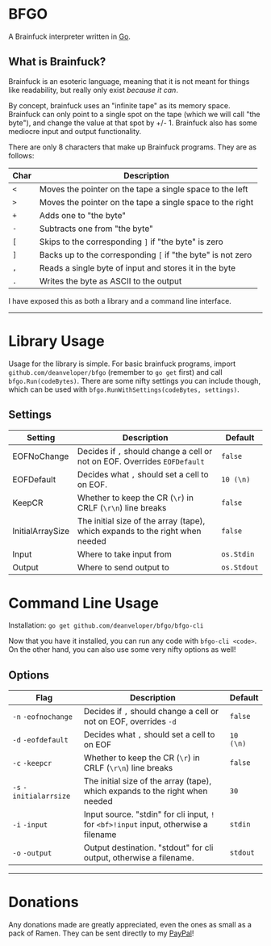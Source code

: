# BFGO
A Brainfuck interpreter written in [Go].

## What is Brainfuck?
Brainfuck is an esoteric language, meaning that it is not meant for things like readability, but
really only exist *because it can*.

By concept, brainfuck uses an "infinite tape" as its memory space. Brainfuck can only point to
a single spot on the tape (which we will call "the byte"), and change the value at that spot by +/- 1. Brainfuck also has some
mediocre input and output functionality.

There are only 8 characters that make up Brainfuck programs. They are as follows:

| Char | Description |
| ---- | ---- |
| `<` | Moves the pointer on the tape a single space to the left |
| `>` | Moves the pointer on the tape a single space to the right |
| `+` | Adds one to "the byte" |
| `-` | Subtracts one from "the byte" |
| `[` | Skips to the corresponding `]` if "the byte" is zero |
| `]` | Backs up to the corresponding `[` if "the byte" is not zero |
| `,` | Reads a single byte of input and stores it in the byte |
| `.` | Writes the byte as ASCII to the output |

I have exposed this as both a library and a command line interface.

----
# Library Usage
Usage for the library is simple. For basic brainfuck programs, import
`github.com/deanveloper/bfgo` (remember to `go get` first) and call `bfgo.Run(codeBytes)`.
There are some nifty settings you can include though, which can be used
with `bfgo.RunWithSettings(codeBytes, settings)`.

## Settings
| Setting | Description | Default |
| ------- | ----------- | ------- |
| EOFNoChange | Decides if `,` should change a cell or not on EOF. Overrides `EOFDefault` | `false` |
| EOFDefault | Decides what `,` should set a cell to on EOF. | `10 (\n)` |
| KeepCR | Whether to keep the CR (`\r`) in CRLF (`\r\n`) line breaks | `false` |
| InitialArraySize | The initial size of the array (tape), which expands to the right when needed | `false` |
| Input | Where to take input from | `os.Stdin` |
| Output | Where to send output to | `os.Stdout` |

# Command Line Usage
Installation: `go get github.com/deanveloper/bfgo/bfgo-cli`

Now that you have it installed, you can run any code with `bfgo-cli <code>`.
On the other hand, you can also use some very nifty options as well!

## Options
| Flag | Description | Default |
| ---- | ----------- | ------- |
| `-n` `-eofnochange` | Decides if `,` should change a cell or not on EOF, overrides `-d` | `false` |
| `-d` `-eofdefault` | Decides what `,` should set a cell to on EOF | `10 (\n)` |
| `-c` `-keepcr` | Whether to keep the CR (`\r`) in CRLF (`\r\n`) line breaks | `false` |
| `-s` `-initialarrsize` | The initial size of the array (tape), which expands to the right when needed | `30` |
| `-i` `-input` | Input source. "stdin" for cli input, `!` for `<bf>!input` input, otherwise a filename | `stdin` |
| `-o` `-output` | Output destination. "stdout" for cli output, otherwise a filename. | `stdout` |

-----
# Donations
Any donations made are greatly appreciated, even the ones as small as a pack of Ramen.
They can be sent directly to my [PayPal]!

[Go]: https://golang.org/
[PayPal]: https://paypal.me/Dean98
